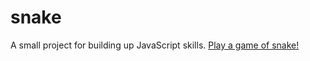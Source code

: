 # snake
A small project for building up JavaScript skills.
<a href="snake.html"> Play a game of snake!</a>
